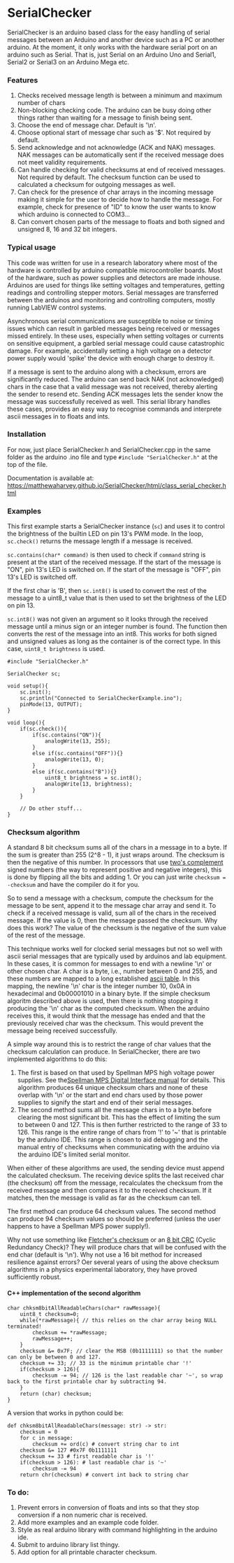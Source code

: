 # SerialChecker

SerialChecker is an arduino based class for the easy handling of serial messages between an Arduino and another device such as a PC or another arduino. At the moment, it only works with the hardware serial port on an arduino such as Serial. That is, just Serial on an Arduino Uno and Serial1, Serial2 or Serial3 on an Arduino Mega etc.

### Features

1. Checks received message length is between a minimum and maximum number of chars
2. Non-blocking checking code. The arduino can be busy doing other things rather than waiting for a message to finish being sent.
3. Choose the end of message char. Default is '\n'.
4. Choose optional start of message char such as '$'. Not required by default.
5. Send acknowledge and not acknowledge (ACK and NAK) messages. NAK messages can be automatically sent if the received message does not meet validity requirements.
6. Can handle checking for valid checksums at end of received messages. Not required by default. The checksum function can be used to calculated a checksum for outgoing messages as well.
7. Can check for the presence of char arrays in the incoming message making it simple for the user to decide how to handle the message. For example, check for presence of "ID" to know the user wants to know which arduino is connected to COM3...
8. Can convert chosen parts of the message to floats and both signed and unsigned 8, 16 and 32 bit integers.

### Typical usage

This code was written for use in a research laboratory where most of the hardware is controlled by arduino compatible microcontroller boards. Most of the hardware, such as power supplies and detectors are made inhouse. Arduinos are used for things like setting voltages and temperatures, getting readings and controlling stepper motors. Serial messages are transferred between the arduinos and monitoring and controlling computers, mostly running LabVIEW control systems.

 Asynchronous serial communications are susceptible to noise or timing issues which can result in garbled messages being received or messages missed entirely. In these uses, especially when setting voltages or currents on sensitive equipment, a garbled serial message could cause catastrophic damage. For example, accidentally setting a high voltage on a detector power supply would 'spike' the device with enough charge to destroy it.

If a message is sent to the arduino along with a checksum, errors are significantly reduced. The arduino can send back NAK (not acknowledged) chars in the case that a valid message was not received, thereby alerting the sender to resend etc. Sending ACK messages lets the sender know the message was successfully received as well. This serial library handles these cases, provides an easy way to recognise commands and interprete ascii messages in to floats and ints.

### Installation

For now, just place SerialChecker.h and SerialChecker.cpp in the same folder as the arduino .ino file and type `#include "SerialChecker.h"` at the top of the file.

Documentation is available at: https://matthewaharvey.github.io/SerialChecker/html/class_serial_checker.html

### Examples

This first example starts a SerialChecker instance (`sc`) and uses it to control the brightness of the builtin LED on pin 13's PWM mode. In the loop, `sc.check()` returns the message length if a message is received. 

`sc.contains(char* command)` is then used to check if `command` string is present at the start of the received message. If the start of the message is "ON", pin 13's LED is switched on. If the start of the message is "OFF", pin 13's LED is switched off. 

If the first char is 'B', then `sc.int8()` is used to convert the rest of the message to a uint8_t value that is then used to set the brightness of the LED on pin 13. 

`sc.int8()` was not given an argument so it looks through the received message until a minus sign or an integer number is found. The function then converts the rest of the message into an int8. This works for both signed and unsigned values as long as the container is of the correct type. In this case, `uint8_t brightness` is used.

```
#include "SerialChecker.h"

SerialChecker sc;

void setup(){
    sc.init();
    sc.println("Connected to SerialCheckerExample.ino");
    pinMode(13, OUTPUT);
}

void loop(){
    if(sc.check()){
        if(sc.contains("ON")){
            analogWrite(13, 255);
        }
        else if(sc.contains("OFF")){}
            analogWrite(13, 0);
        }
        else if(sc.contains("B")){}
            uint8_t brightness = sc.int8();
            analogWrite(13, brightness);
        }
    }
    
    // Do other stuff...
}
```

### Checksum algorithm

A standard 8 bit checksum sums all of the chars in a message in to a byte. If the sum is greater than 255 (2^8 - 1), it just wraps around. The checksum is then the negative of this number. In processors that use [two's complement](https://www.cs.cornell.edu/~tomf/notes/cps104/twoscomp.html) signed numbers (the way to represent positive and negative integers), this is done by flipping all the bits and adding 1. Or you can just write `checksum = -checksum` and have the compiler do it for you.

So to send a message with a checksum, compute the checksum for the message to be sent, append it to the message char array and send it. To check if a received message is valid, sum all of the chars in the received message. If the value is 0, then the message passed the checksum. Why does this work? The value of the checksum is the negative of the sum value of the rest of the message. 

This technique works well for clocked serial messages but not so well with ascii serial messages that are typically used by arduinos and lab equipment. In these cases, it is common for messages to end with a newline '\n' or other chosen char. A char is a byte, i.e., number between 0 and 255, and these numbers are mapped to a long established [ascii table](https://www.rapidtables.com/code/text/ascii-table.html). In this mapping, the newline '\n' char is the integer number 10, 0x0A in hexadecimal and 0b00001010 in a binary byte. If the simple checksum algoritm described above is used, then there is nothing stopping it producing the '\n' char as the computed checksum. When the arduino receives this, it would think that the message has ended and that the previously received char was the checksum. This would prevent the message being received successfully.

A simple way around this is to restrict the range of char values that the checksum calculation can produce. In SerialChecker, there are two implemented algorithms to do this:
1. The first is based on that used by Spellman MPS high voltage power supplies. See the[Spellman MPS Digital Interface manual](https://www.spellmanhv.com/-/media/en/Products/MPS-Digital-Interface.pdf) for details. This algorithm produces 64 unique checksum chars and none of these overlap with '\n' or the start and end chars used by those power supplies to signify the start and end of their serial messages.
2. The second method sums all the message chars in to a byte before clearing the most significant bit. This has the effect of limiting the sum to between 0 and 127. This is then further restricted to the range of 33 to 126. This range is the entire range of chars from '!' to '~' that is printable by the arduino IDE. This range is chosen to aid debugging and the manual entry of checksums when communicating with the arduino via the arduino IDE's limited serial monitor. 

When either of these algorithms are used, the sending device must append the calculated checksum. The receiving device splits the last received char (the checksum) off from the message, recalculates the checksum from the received message and then compares it to the received checksum. If it matches, then the message is valid as far as the checksum can tell.

The first method can produce 64 checksum values. The second method can produce 94 checksum values so should be preferred (unless the user happens to have a Spellman MPS power supply!).

Why not use something like [Fletcher's checksum](https://en.wikipedia.org/wiki/Fletcher%27s_checksum) or an [8 bit CRC](https://en.wikipedia.org/wiki/Cyclic_redundancy_check) (Cyclic Redundancy Check)? They will produce chars that will be confused with the end char (default is '\n'). Why not use a 16 bit method for increased resilience against errors? Oer several years of using the above checksum algorithms in a physics experimental laboratory, they have proved sufficiently robust. 

#### C++ implementation of the second algorithm

```
char chksm8bitAllReadableChars(char* rawMessage){
    uint8_t checksum=0;
    while(*rawMessage){ // this relies on the char array being NULL terminated!
        checksum += *rawMessage;
        rawMessage++;
    }
    checksum &= 0x7F; // clear the MSB (0b1111111) so that the number can only be between 0 and 127.
    checksum += 33; // 33 is the minimum printable char '!'
    if(checksum > 126){
        checksum -= 94; // 126 is the last readable char '~', so wrap back to the first printable char by subtracting 94.
    }
    return (char) checksum;
}
```

A version that works in python could be:
```
def chksm8bitAllReadableChars(message: str) -> str:
    checksum = 0
    for c in message:
        checksum += ord(c) # convert string char to int
    checksum &= 127 #0x7F 0b1111111
    checksum += 33 # first readable char is '!'
    if(checksum > 126): # last readable char is '~'
        checksum -= 94
    return chr(checksum) # convert int back to string char
```

### To do:

1. Prevent errors in conversion of floats and ints so that they stop conversion if a non numeric char is received.
2. Add more examples and an example code folder.
3. Style as real arduino library with command highlighting in the arduino ide.
4. Submit to arduino library list thingy.
5. Add option for all printable character checksum.
